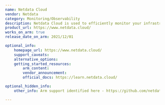 ```yaml
---
name: Netdata Cloud
vendor: Netdata
category: Monitoring/Observability
description: Netdata Cloud is used to efficiently monitor your infrastructure and gain insights into system performance and metrics. This enterprise version includes ML-based anomaly detection, centralized monitoring, and collaboration features.
product_url: https://www.netdata.cloud/
works_on_arm: true
release_date_on_arm: 2021/12/01

optional_info:
    homepage_url: https://www.netdata.cloud/
    support_caveats:
    alternative_options:
    getting_started_resources:
        arm_content: 
        vendor_announcement: 
        official_docs: https://learn.netdata.cloud/

optional_hidden_info:
    other_info: Arm support identified here - https://github.com/netdata/netdata/releases/tag/v1.32.0

---
```

